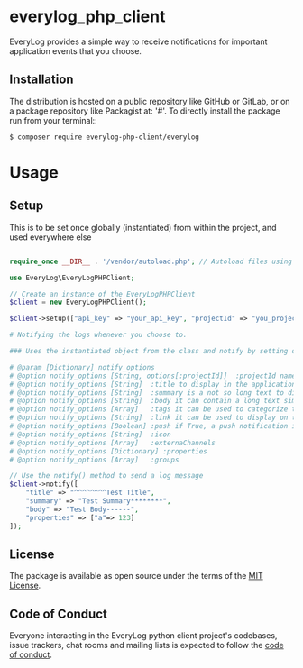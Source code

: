 # everylog_php_client

EveryLog provides a simple way to receive notifications for important application events that you choose.

## Installation

The distribution is hosted on a public repository like GitHub or GitLab, or on a package repository like Packagist at: '#'. To directly install the package run from your terminal::

    $ composer require everylog-php-client/everylog

# Usage

## Setup

This is to be set once globally (instantiated) from within the project, and used everywhere else

```php

require_once __DIR__ . '/vendor/autoload.php'; // Autoload files using Composer autoload

use EveryLog\EveryLogPHPClient;

// Create an instance of the EveryLogPHPClient
$client = new EveryLogPHPClient();

$client->setup(["api_key" => "your_api_key", "projectId" => "you_project_id"]);

# Notifying the logs whenever you choose to.

### Uses the instantiated object from the class and notify by setting different options.

# @param [Dictionary] notify_options
# @option notify_options [String, options[:projectId]]  :projectId name of the project
# @option notify_options [String]  :title to display in the application and if enabled in the notification
# @option notify_options [String]  :summary is a not so long text to display on the application and if enabled in the notification
# @option notify_options [String]  :body it can contain a long text simple formatted, no html to display in the application
# @option notify_options [Array]   :tags it can be used to categorize the notification, must be strings
# @option notify_options [String]  :link it can be used to display on the application and if enabled in the notification
# @option notify_options [Boolean] :push if True, a push notification is sent to application
# @option notify_options [String]  :icon
# @option notify_options [Array]   :externaChannels
# @option notify_options [Dictionary] :properties
# @option notify_options [Array]   :groups

// Use the notify() method to send a log message
$client->notify([
    "title" => "^^^^^^^^Test Title",
    "summary" => "Test Summary********",
    "body" => "Test Body------",
    "properties" => ["a"=> 123]
]);

```

## License

The package is available as open source under the terms of the [MIT License](https://opensource.org/licenses/MIT).

## Code of Conduct

Everyone interacting in the EveryLog python client project's codebases, issue trackers, chat rooms and mailing lists is expected to follow the [code of conduct](https://github.com/everylogsaas/everylog_python_client/blob/master/CODE_OF_CONDUCT.md).